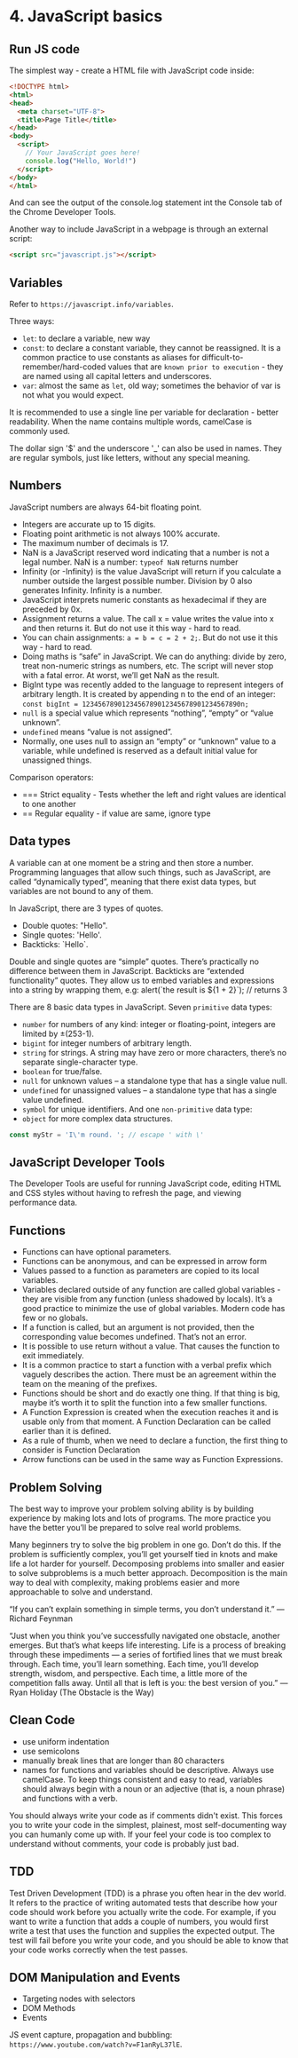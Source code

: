 # 4. JavaScript basics

## Run JS code
The simplest way - create a HTML file with JavaScript code inside:
```html
<!DOCTYPE html>
<html>
<head>
  <meta charset="UTF-8">
  <title>Page Title</title>
</head>
<body>
  <script>
    // Your JavaScript goes here!
    console.log("Hello, World!")
  </script>
</body>
</html>
```
And can see the output of the console.log statement int the Console tab of the Chrome Developer Tools. 

Another way to include JavaScript in a webpage is through an external script:
```html
<script src="javascript.js"></script>
```

## Variables
Refer to `https://javascript.info/variables`.

Three ways: 
- `let`: to declare a variable, new way
- `const`: to declare a constant variable, they cannot be reassigned. It is a common practice to use constants as aliases for difficult-to-remember/hard-coded values that are `known prior to execution` - they are named using all capital letters and underscores.
- `var`: almost the same as `let`, old way; sometimes the behavior of var is not what you would expect. 

It is recommended to use a single line per variable for declaration - better readability. When the name contains multiple words, camelCase is commonly used. 

The dollar sign '$' and the underscore '_' can also be used in names. They are regular symbols, just like letters, without any special meaning.

## Numbers
JavaScript numbers are always 64-bit floating point. 
- Integers are accurate up to 15 digits.
- Floating point arithmetic is not always 100% accurate.
- The maximum number of decimals is 17.
- NaN is a JavaScript reserved word indicating that a number is not a legal number. NaN is a number: `typeof NaN` returns number
- Infinity (or -Infinity) is the value JavaScript will return if you calculate a number outside the largest possible number. Division by 0 also generates Infinity. Infinity is a number. 
- JavaScript interprets numeric constants as hexadecimal if they are preceded by 0x.
- Assignment returns a value. The call x = value writes the value into x and then returns it. But do not use it this way - hard to read.
- You can chain assignments: `a = b = c = 2 + 2;`. But do not use it this way - hard to read.
- Doing maths is “safe” in JavaScript. We can do anything: divide by zero, treat non-numeric strings as numbers, etc. The script will never stop with a fatal error. At worst, we’ll get NaN as the result.
- BigInt type was recently added to the language to represent integers of arbitrary length. It is created by appending n to the end of an integer: `const bigInt = 1234567890123456789012345678901234567890n;`
- `null` is a special value which represents “nothing”, “empty” or “value unknown”.
- `undefined` means “value is not assigned”.
- Normally, one uses null to assign an “empty” or “unknown” value to a variable, while undefined is reserved as a default initial value for unassigned things.



Comparison operators:
- ===	Strict equality	- Tests whether the left and right values are identical to one another
- == Regular equality - if value are same, ignore type 

## Data types
A variable can at one moment be a string and then store a number. Programming languages that allow such things, such as JavaScript, are called “dynamically typed”, meaning that there exist data types, but variables are not bound to any of them.

In JavaScript, there are 3 types of quotes.
- Double quotes: "Hello".
- Single quotes: 'Hello'.
- Backticks: \`Hello\`.

Double and single quotes are “simple” quotes. There’s practically no difference between them in JavaScript. Backticks are “extended functionality” quotes. They allow us to embed variables and expressions into a string by wrapping them, e.g: alert(\`the result is ${1 + 2}\`); // returns 3  

There are 8 basic data types in JavaScript.
Seven `primitive` data types:
- `number` for numbers of any kind: integer or floating-point, integers are limited by ±(253-1).
- `bigint` for integer numbers of arbitrary length.
- `string` for strings. A string may have zero or more characters, there’s no separate single-character type.
- `boolean` for true/false.
- `null` for unknown values – a standalone type that has a single value null.
- `undefined` for unassigned values – a standalone type that has a single value undefined.
- `symbol` for unique identifiers.
And one `non-primitive` data type:
- `object` for more complex data structures.

```js
const myStr = 'I\'m round. '; // escape ' with \'
```

## JavaScript Developer Tools
The Developer Tools are useful for running JavaScript code, editing HTML and CSS styles without having to refresh the page, and viewing performance data.

## Functions
- Functions can have optional parameters. 
- Functions can be anonymous, and can be expressed in arrow form
- Values passed to a function as parameters are copied to its local variables.
- Variables declared outside of any function are called global variables - they are visible from any function (unless shadowed by locals). It’s a good practice to minimize the use of global variables. Modern code has few or no globals.
- If a function is called, but an argument is not provided, then the corresponding value becomes undefined. That’s not an error. 
- It is possible to use return without a value. That causes the function to exit immediately.
- It is a common practice to start a function with a verbal prefix which vaguely describes the action. There must be an agreement within the team on the meaning of the prefixes.
- Functions should be short and do exactly one thing. If that thing is big, maybe it’s worth it to split the function into a few smaller functions.
- A Function Expression is created when the execution reaches it and is usable only from that moment. A Function Declaration can be called earlier than it is defined.
- As a rule of thumb, when we need to declare a function, the first thing to consider is Function Declaration
- Arrow functions can be used in the same way as Function Expressions.

## Problem Solving
The best way to improve your problem solving ability is by building experience by making lots and lots of programs. The more practice you have the better you’ll be prepared to solve real world problems.

Many beginners try to solve the big problem in one go. Don’t do this. If the problem is sufficiently complex, you’ll get yourself tied in knots and make life a lot harder for yourself. Decomposing problems into smaller and easier to solve subproblems is a much better approach. Decomposition is the main way to deal with complexity, making problems easier and more approachable to solve and understand.


“If you can’t explain something in simple terms, you don’t understand it.” — Richard Feynman

“Just when you think you’ve successfully navigated one obstacle, another emerges. But that’s what keeps life interesting. Life is a process of breaking through these impediments — a series of fortified lines that we must break through. Each time, you’ll learn something. Each time, you’ll develop strength, wisdom, and perspective. Each time, a little more of the competition falls away. Until all that is left is you: the best version of you.” — Ryan Holiday (The Obstacle is the Way)

## Clean Code
- use uniform indentation
- use semicolons
- manually break lines that are longer than 80 characters
- names for functions and variables should be descriptive. Always use camelCase. To keep things consistent and easy to read, variables should always begin with a noun or an adjective (that is, a noun phrase) and functions with a verb.

You should always write your code as if comments didn't exist. This forces you to write your code in the simplest, plainest, most self-documenting way you can humanly come up with.  If your feel your code is too complex to understand without comments, your code is probably just bad.

## TDD
Test Driven Development (TDD) is a phrase you often hear in the dev world. It refers to the practice of writing automated tests that describe how your code should work before you actually write the code. For example, if you want to write a function that adds a couple of numbers, you would first write a test that uses the function and supplies the expected output. The test will fail before you write your code, and you should be able to know that your code works correctly when the test passes.

## DOM Manipulation and Events
- Targeting nodes with selectors
- DOM Methods
- Events

JS event capture, propagation and bubbling: `https://www.youtube.com/watch?v=F1anRyL37lE`. 

















